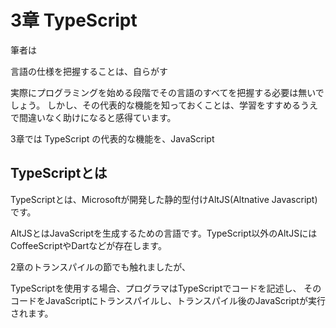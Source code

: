 # 3章 TypeScript

筆者は

言語の仕様を把握することは、自らがす


実際にプログラミングを始める段階でその言語のすべてを把握する必要は無いでしょう。
しかし、その代表的な機能を知っておくことは、学習をすすめるうえで間違いなく助けになると感得ています。

3章では TypeScript の代表的な機能を、JavaScript


## TypeScriptとは

TypeScriptとは、Microsoftが開発した静的型付けAltJS(Altnative Javascript)です。

AltJSとはJavaScriptを生成するための言語です。TypeScript以外のAltJSにはCoffeeScriptやDartなどが存在します。

2章のトランスパイルの節でも触れましたが、

TypeScriptを使用する場合、プログラマはTypeScriptでコードを記述し、
そのコードをJavaScriptにトランスパイルし、トランスパイル後のJavaScriptが実行されます。




